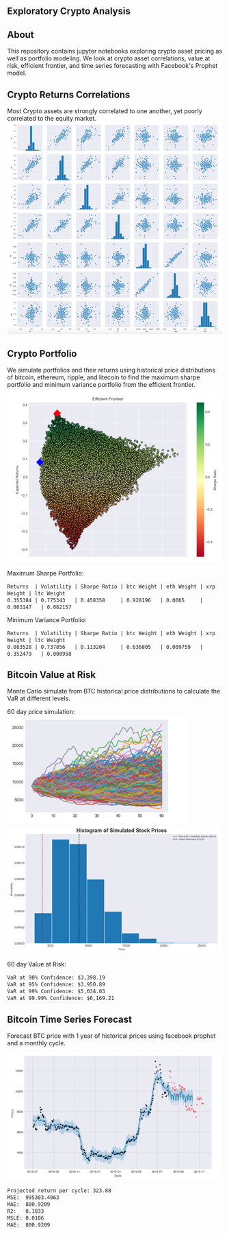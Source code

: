 Exploratory Crypto Analysis
---------------------

About
------------

This repository contains jupyter notebooks exploring crypto asset pricing as well as 
portfolio modeling. We look at crypto asset correlations, value at risk, efficient frontier,
and time series forecasting with Facebook's Prophet model.

Crypto Returns Correlations
------------
Most Crypto assets are strongly correlated to one another, yet poorly correlated to the equity market.
![Screenshot](corr.png)


Crypto Portfolio
------------

We simulate portfolios and their returns using historical price distributions of bitcoin, ethereum, ripple, 
and litecoin to find the maximum sharpe portfolio and minimum variance portfolio from the efficient frontier.

![Screenshot](fronteir.png)

Maximum Sharpe Portfolio:
```
Returns  | Volatility | Sharpe Ratio | btc Weight | eth Weight | xrp Weight | ltc Weight
0.355384 | 0.775343   | 0.458358     | 0.928196	  | 0.0065     | 0.003147   | 0.062157
```

Minimum Variance Portfolio:
```
Returns  | Volatility | Sharpe Ratio | btc Weight | eth Weight | xrp Weight | ltc Weight
0.083528 | 0.737856   | 0.113204     | 0.636805   | 0.009759   | 0.352479   | 0.000958
```

Bitcoin Value at Risk
------------

Monte Carlo simulate from BTC historical price distributions to calculate the VaR at different
levels.  
    
60 day price simulation:    
![Screenshot](monte.png)
![Screenshot](hist.png)

60 day Value at Risk:
```
VaR at 90% Confidence: $3,398.19
VaR at 95% Confidence: $3,950.89
VaR at 99% Confidence: $5,034.03
VaR at 99.99% Confidence: $6,169.21
```


Bitcoin Time Series Forecast
------------
Forecast BTC price with 1 year of historical prices using facebook prophet and a monthly cycle.

![Screenshot](timeseries.png)
```
Projected return per cycle: 323.88
MSE:  995303.4063
MAE:  800.9209
R2:   0.1833
MSLE: 0.0106
MAE:  800.9209
```